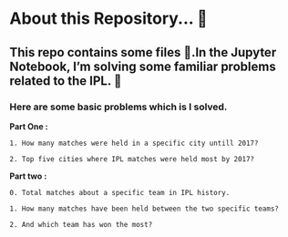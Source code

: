 # About this Repository... 📖

## This repo contains some files 📂.In the Jupyter Notebook, I’m solving some familiar problems related to the IPL. 🏏 

### Here are some basic problems which is I solved. 
**Part One :**

    1. How many matches were held in a specific city untill 2017?

    2. Top five cities where IPL matches were held most by 2017?

**Part two :**

    0. Total matches about a specific team in IPL history.

    1. How many matches have been held between the two specific teams?

    2. And which team has won the most?
